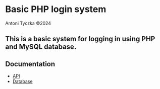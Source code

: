 # Basic PHP login system
Antoni Tyczka ©️2024

## This is a basic system for logging in using PHP and MySQL database.

## Documentation
- [API](docs/api.md)
- [Database](docs/database.md)